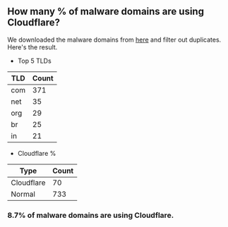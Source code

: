 ## How many % of malware domains are using Cloudflare?


We downloaded the malware domains from [here](https://urlhaus.abuse.ch) and filter out duplicates.
Here's the result.


[//]: # (start replacement)


- Top 5 TLDs

| TLD | Count |
| --- | --- |
| com | 371 |
| net | 35 |
| org | 29 |
| br | 25 |
| in | 21 |


- Cloudflare %

| Type | Count |
| --- | --- |
| Cloudflare | 70 |
| Normal | 733 |


### 8.7% of malware domains are using Cloudflare.